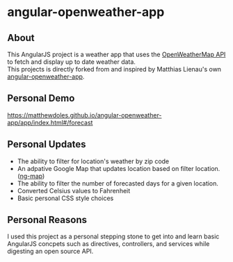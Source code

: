 ﻿# angular-openweather-app

## About
This AngularJS project is a weather app that uses the [OpenWeatherMap API](http://openweathermap.org/API/) to fetch and display up to date weather data. <br/>
This projects is directly forked from and inspired by Matthias Lienau's own [angular-openweather-app](https://github.com/atufkas/angular-openweather-app).

## Personal Demo
https://matthewdoles.github.io/angular-openweather-app/app/index.html#/forecast

## Personal Updates
* The ability to filter for location's weather by zip code
* An adpative Google Map that updates location based on filter location. ([ng-map](https://ngmap.github.io/))
* The ability to filter the number of forecasted days for a given location. 
* Converted Celsius values to Fahrenheit
* Basic personal CSS style choices

## Personal Reasons
I used this project as a personal stepping stone to get into and learn basic AngularJS concpets such as directives, controllers, and services while digesting an open source API.